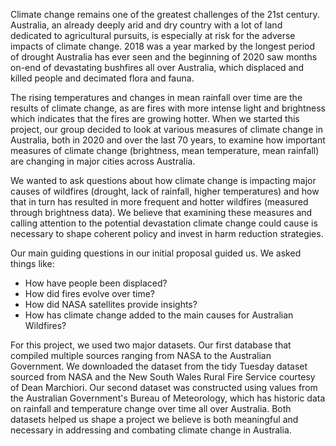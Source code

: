 Climate change remains one of the greatest challenges of the 21st century. Australia,
an already deeply arid and dry country with a lot of land dedicated to agricultural pursuits, is especially at risk
for the adverse impacts of climate change. 2018 was a year marked by the longest period of drought Australia has ever seen and the beginning of 2020 saw
months on-end of devastating bushfires all over Australia, which displaced and killed people and decimated flora and fauna.

The rising temperatures and changes in mean rainfall over time are the results of climate change, as are fires with more intense light and brightness which indicates
that the fires are growing hotter. When we started this project, our group decided to look at various
measures of climate change in Australia, both in 2020 and over the last 70 years, to examine how important measures of climate change (brightness, mean temperature, mean rainfall)
are changing in major cities across Australia.

We wanted to ask questions about how climate change is impacting major causes of wildfires (drought, lack of rainfall, higher temperatures) and how that in turn has resulted in more frequent and hotter wildfires (measured through brightness data).
We believe that examining these measures and calling attention to the potential devastation climate change could cause is necessary
to shape coherent policy and invest in harm reduction strategies.

Our main guiding questions in our initial proposal guided us. We asked things like:
- How have people been displaced?
- How did fires evolve over time?
- How did NASA satellites provide insights?
- How has climate change added to the main causes for Australian Wildfires?


For this project, we used two major datasets. Our first database that compiled multiple sources
ranging from NASA to the Australian Government. We downloaded the dataset from the tidy Tuesday dataset sourced from NASA and the New South Wales Rural Fire Service courtesy of Dean Marchiori. Our second dataset
was constructed using values from the Australian Government's Bureau of Meteorology, which has historic data on rainfall and temperature change over time all over Australia.
Both datasets helped us shape a project we believe is both meaningful and necessary in addressing and combating climate change in Australia.
